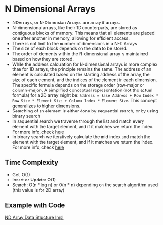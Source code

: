# N Dimensional Arrays

- NDArrays, or N-Dimension Arrays, are array if arrays.
- N-dimensional arrays, like their 1D counterparts, are stored as contiguous blocks of memory. This means that all elements are placed one after another in memory, allowing for efficient access.
- There is not limit to the number of dimensions in a N-D Arrays
- The size of each block depends on the data to be stored.
- The order of elements within the N-dimensional array is maintained based on how they are stored.
- While the address calculation for N-dimensional arrays is more complex than for 1D arrays, the principle remains the same.  The address of an element is calculated based on the starting address of the array, the size of each element, and the indices of the element in each dimension.  The specific formula depends on the storage order (row-major or column-major).  A simplified conceptual representation (not the actual formula) for a 2D array might be:  `Address = Base Address + Row Index * Row Size * Element Size + Column Index * Element Size`.  This concept generalizes to higher dimensions.
- Searching of an element is either done by sequential search, or by using binary search
- In sequential search we traverse through the list and match every element with the target element, and if it matches we return the index. For more info, check [here]()
- In binary search we iteratively calculate the mid index and match the element with the target element, and if it matches we return the index. For more info, check [here]()

## **Time Complexity**

- Get: O(1)
- Insert or Update: O(1)
- Search: O(n * log n) or O(n * n) depending on the search algorithm used (this value is for 2D array)

## **Example with Code**

[ND Array Data Structure Impl](src/datastructures/intermediate/NDArrayDS.java)